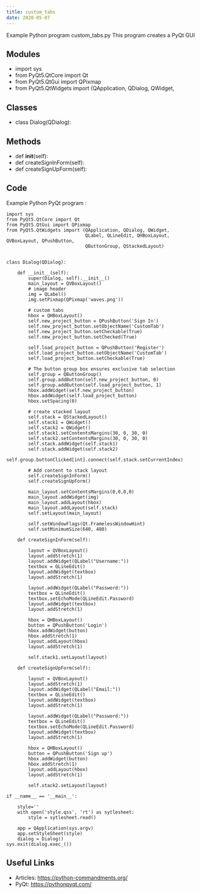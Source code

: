 ```yaml
---
title: custom_tabs
date: 2020-05-07
---
```

Example Python program custom_tabs.py
This program creates a PyQt GUI

## Modules

* import sys
* from PyQt5.QtCore import Qt
* from PyQt5.QtGui import QPixmap
* from PyQt5.QtWidgets import (QApplication, QDialog, QWidget,

## Classes

* class Dialog(QDialog):

## Methods

* def __init__(self):
* def createSignInForm(self):
* def createSignUpForm(self):

## Code

Example Python PyQt program :

    import sys
    from PyQt5.QtCore import Qt
    from PyQt5.QtGui import QPixmap
    from PyQt5.QtWidgets import (QApplication, QDialog, QWidget,
                                 QLabel, QLineEdit, QHBoxLayout, QVBoxLayout, QPushButton, 
                                 QButtonGroup, QStackedLayout)
    
    
    class Dialog(QDialog):
    
        def __init__(self):
            super(Dialog, self).__init__()
            main_layout = QVBoxLayout()
            # image header
            img = QLabel()
            img.setPixmap(QPixmap('waves.png'))
            
            # custom tabs
            hbox = QHBoxLayout()
            self.new_project_button = QPushButton('Sign In')
            self.new_project_button.setObjectName('CustomTab')
            self.new_project_button.setCheckable(True)
            self.new_project_button.setChecked(True)    
            
            self.load_project_button = QPushButton('Register')
            self.load_project_button.setObjectName('CustomTab')
            self.load_project_button.setCheckable(True)
            
            # The button group box ensures exclusive tab selection
            self.group = QButtonGroup()
            self.group.addButton(self.new_project_button, 0)
            self.group.addButton(self.load_project_button, 1)
            hbox.addWidget(self.new_project_button)
            hbox.addWidget(self.load_project_button)
            hbox.setSpacing(0)
    
            # create stacked layout 
            self.stack = QStackedLayout()
            self.stack1 = QWidget()
            self.stack2 = QWidget()
            self.stack1.setContentsMargins(30, 0, 30, 0)
            self.stack2.setContentsMargins(30, 0, 30, 0)
            self.stack.addWidget(self.stack1)
            self.stack.addWidget(self.stack2)
            self.group.buttonClicked[int].connect(self.stack.setCurrentIndex)
    
            # Add content to stack layout  
            self.createSignInForm()
            self.createSignUpForm()
    
            main_layout.setContentsMargins(0,0,0,0)     
            main_layout.addWidget(img)
            main_layout.addLayout(hbox)
            main_layout.addLayout(self.stack)
            self.setLayout(main_layout)
    
            self.setWindowFlags(Qt.FramelessWindowHint)
            self.setMinimumSize(640, 480)
    
        def createSignInForm(self):
           
            layout = QVBoxLayout()
            layout.addStretch(1)
            layout.addWidget(QLabel("Username:"))
            textbox = QLineEdit()
            layout.addWidget(textbox)
            layout.addStretch(1)
    
            layout.addWidget(QLabel("Password:"))
            textbox = QLineEdit()
            textbox.setEchoMode(QLineEdit.Password)
            layout.addWidget(textbox)
            layout.addStretch(1)
            
            hbox = QHBoxLayout()
            button = QPushButton('Login')
            hbox.addWidget(button)
            hbox.addStretch(1)
            layout.addLayout(hbox)
            layout.addStretch(1)
    
            self.stack1.setLayout(layout)
    
        def createSignUpForm(self):
           
            layout = QVBoxLayout()
            layout.addStretch(1)
            layout.addWidget(QLabel("Email:"))
            textbox = QLineEdit()
            layout.addWidget(textbox)
            layout.addStretch(1)
    
            layout.addWidget(QLabel("Password:"))
            textbox = QLineEdit()
            textbox.setEchoMode(QLineEdit.Password)
            layout.addWidget(textbox)
            layout.addStretch(1)
            
            hbox = QHBoxLayout()
            button = QPushButton('Sign up')
            hbox.addWidget(button)
            hbox.addStretch(1)
            layout.addLayout(hbox)
            layout.addStretch(1)
    
            self.stack2.setLayout(layout)
    
    if __name__ == '__main__':
    
        style=''
        with open('style.qss', 'rt') as sytlesheet:
            style = sytlesheet.read()
    
        app = QApplication(sys.argv)
        app.setStyleSheet(style)
        dialog = Dialog()
    sys.exit(dialog.exec_())
    

## Useful Links

- Articles: https://python-commandments.org/
- PyQt: https://pythonpyqt.com/
